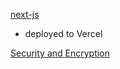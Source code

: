 [next-js](https://nextjs.org/learn/basics/create-nextjs-app/setup)

- deployed to Vercel


[Security and Encryption](https://www.youtube.com/watch?v=DJvM2lSPn6w)
